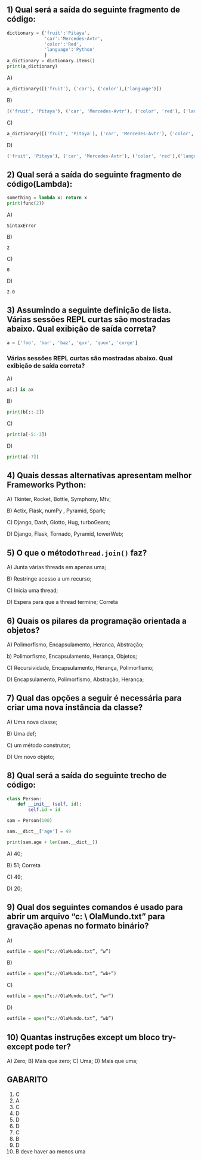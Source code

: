 ## 1) Qual será a saída do seguinte fragmento de código:
```py
dictionary = {'fruit':'Pitaya',             
              'car':'Mercedes-Avtr',
              'color':'Red',
              'language':'Python'
              }
a_dictionary = dictionary.items()
print(a_dictionary)
```

A)
```py
a_dictionary([('fruit'), ('car'), ('color'),('language')])
```
B)
```py
[('fruit', 'Pitaya'), ('car', 'Mercedes-Avtr'), ('color', 'red'), ('language','Python')]
```
C)
```py
a_dictionary([('fruit', 'Pitaya'), ('car', 'Mercedes-Avtr'), ('color', 'Red'),('language','Python')])
```
D)
```py
('fruit', 'Pitaya'), ('car', 'Mercedes-Avtr'), ('color', 'red'),('language','Python')
```

## 2) Qual será a saída do seguinte fragmento de código(Lambda):

```py
something = lambda x: return x
print(func(2))
```

A)
```
SintaxError
```
B)
```
2
```
C)
```
0
```
D)
```
2.0
```

## 3) Assumindo a seguinte definição de lista. Várias sessões REPL curtas são mostradas abaixo. Qual exibição de saída correta?

```py
a = ['foo', 'bar', 'baz', 'qux', 'quux', 'corge']
```

### Várias sessões REPL curtas são mostradas abaixo. Qual exibição de saída correta?
A)
```py
a[:] is ax
```

B)
```py
print(b[::-2])
```

C)
```py
print(a[-5:-3])
```
D)
```py
print(a[-7])
```

## 4) Quais dessas alternativas apresentam melhor Frameworks Python:

A) Tkinter, Rocket,  Bottle, Symphony, Mtv;

B) Actix, Flask, numPy , Pyramid, Spark;

C) Django, Dash, Giotto, Hug, turboGears;

D) Django, Flask, Tornado, Pyramid, towerWeb;

## 5) O que o método<code>Thread.join()</code> faz?

A) Junta várias threads em apenas uma;

B) Restringe acesso a um recurso;

C) Inicia uma thread;

D) Espera para que a thread termine; Correta

## 6) Quais os pilares da programação orientada a objetos?

A) Polimorfismo, Encapsulamento, Heranca, Abstração;

b) Polimorfismo, Encapsulamento, Herança, Objetos;

C) Recursividade, Encapsulamento, Herança, Polimorfismo;

D) Encapsulamento, Polimorfismo, Abstração, Herança;

## 7) Qual das opções a seguir é necessária para criar uma nova instância da classe?

A) Uma nova classe;

B) Uma def;

C) um método construtor;

D) Um novo objeto;

## 8) Qual será a saída do seguinte trecho de código:

```py
class Person:
    def __init__ (self, id):
        self.id = id

sam = Person(100)

sam.__dict__['age'] = 49

print(sam.age + len(sam.__dict__))
```

A) 40;

B) 51; Correta

C) 49;

D) 20;

## 9) Qual dos seguintes comandos é usado para abrir um arquivo “c: \ OlaMundo.txt” para gravação apenas no formato binário?

A)
```py
outfile = open(“c://OlaMundo.txt”, “w”)
```
B)
```py
outfile = open(“c://OlaMundo.txt”, “wb+”)
```

C)
```py
outfile = open(“c://OlaMundo.txt”, “w+”)
```

D)
```py
outfile = open(“c://OlaMundo.txt”, “wb”)
```

## 10) Quantas instruções except um bloco try-except pode ter?

A) Zero;
B) Mais que zero;
C) Uma;
D) Mais que uma;


## GABARITO
1) C
2) A
3) C
4) D
5) D
6) D
7) C
8) B
9) D
10) B deve haver ao menos uma


